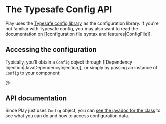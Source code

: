 <!--- Copyright (C) Lightbend Inc. <https://www.lightbend.com> -->

# The Typesafe Config API

Play uses the [Typesafe config library](https://github.com/typesafehub/config) as the configuration library. If you're not familiar with Typesafe config, you may also want to read the documentation on [[configuration file syntax and features|ConfigFile]].

## Accessing the configuration

Typically, you'll obtain a `Config` object through [[Dependency Injection|JavaDependencyInjection]], or simply by passing an instance of `Config` to your component:

@[](code/javaguide/config/MyController.java)

## API documentation

Since Play just uses `Config` object, you can [see the javadoc for the class](https://static.javadoc.io/com.typesafe/config/1.3.1/com/typesafe/config/Config.html) to see what you can do and how to access configuration data.